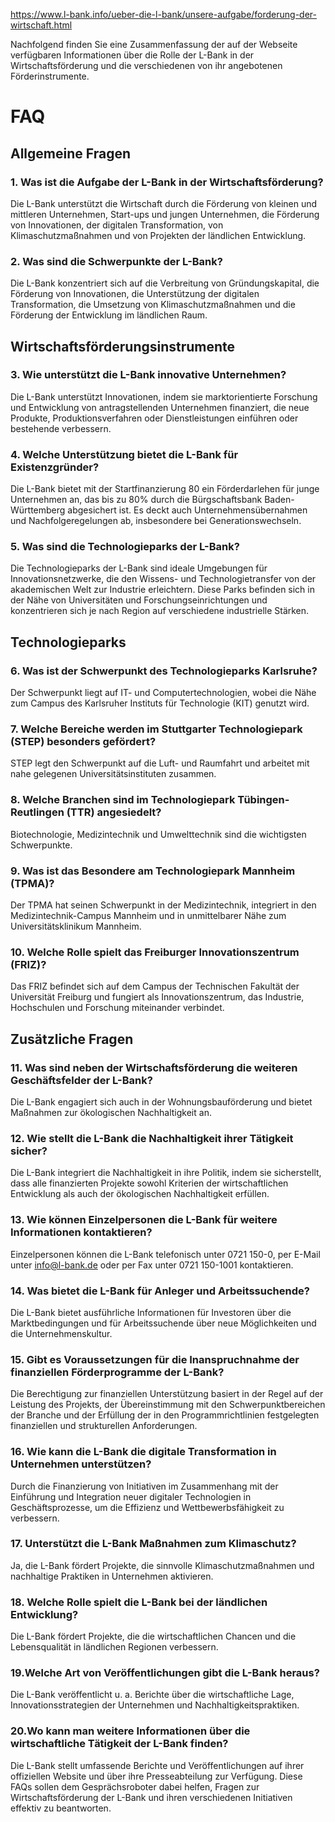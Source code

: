https://www.l-bank.info/ueber-die-l-bank/unsere-aufgabe/forderung-der-wirtschaft.html

Nachfolgend finden Sie eine Zusammenfassung der auf der Webseite verfügbaren Informationen über die Rolle der L-Bank in der Wirtschaftsförderung und die verschiedenen von ihr angebotenen Förderinstrumente.

# FAQ

## Allgemeine Fragen

### 1. Was ist die Aufgabe der L-Bank in der Wirtschaftsförderung?

Die L-Bank unterstützt die Wirtschaft durch die Förderung von kleinen und mittleren Unternehmen, Start-ups und jungen Unternehmen, die Förderung von Innovationen, der digitalen Transformation, von Klimaschutzmaßnahmen und von Projekten der ländlichen Entwicklung.

### 2. Was sind die Schwerpunkte der L-Bank?

Die L-Bank konzentriert sich auf die Verbreitung von Gründungskapital, die Förderung von Innovationen, die Unterstützung der digitalen Transformation, die Umsetzung von Klimaschutzmaßnahmen und die Förderung der Entwicklung im ländlichen Raum.

## Wirtschaftsförderungsinstrumente

### 3. Wie unterstützt die L-Bank innovative Unternehmen?

Die L-Bank unterstützt Innovationen, indem sie marktorientierte Forschung und Entwicklung von antragstellenden Unternehmen finanziert, die neue Produkte, Produktionsverfahren oder Dienstleistungen einführen oder bestehende verbessern.

### 4. Welche Unterstützung bietet die L-Bank für Existenzgründer?

Die L-Bank bietet mit der Startfinanzierung 80 ein Förderdarlehen für junge Unternehmen an, das bis zu 80% durch die Bürgschaftsbank Baden-Württemberg abgesichert ist. Es deckt auch Unternehmensübernahmen und Nachfolgeregelungen ab, insbesondere bei Generationswechseln.

### 5. Was sind die Technologieparks der L-Bank?

Die Technologieparks der L-Bank sind ideale Umgebungen für Innovationsnetzwerke, die den Wissens- und Technologietransfer von der akademischen Welt zur Industrie erleichtern. Diese Parks befinden sich in der Nähe von Universitäten und Forschungseinrichtungen und konzentrieren sich je nach Region auf verschiedene industrielle Stärken.

## Technologieparks

### 6. Was ist der Schwerpunkt des Technologieparks Karlsruhe?

Der Schwerpunkt liegt auf IT- und Computertechnologien, wobei die Nähe zum Campus des Karlsruher Instituts für Technologie (KIT) genutzt wird.

### 7. Welche Bereiche werden im Stuttgarter Technologiepark (STEP) besonders gefördert?

STEP legt den Schwerpunkt auf die Luft- und Raumfahrt und arbeitet mit nahe gelegenen Universitätsinstituten zusammen.

### 8. Welche Branchen sind im Technologiepark Tübingen-Reutlingen (TTR) angesiedelt?

Biotechnologie, Medizintechnik und Umwelttechnik sind die wichtigsten Schwerpunkte.

### 9. Was ist das Besondere am Technologiepark Mannheim (TPMA)?

Der TPMA hat seinen Schwerpunkt in der Medizintechnik, integriert in den Medizintechnik-Campus Mannheim und in unmittelbarer Nähe zum Universitätsklinikum Mannheim.

### 10. Welche Rolle spielt das Freiburger Innovationszentrum (FRIZ)?

Das FRIZ befindet sich auf dem Campus der Technischen Fakultät der Universität Freiburg und fungiert als Innovationszentrum, das Industrie, Hochschulen und Forschung miteinander verbindet.

## Zusätzliche Fragen

### 11. Was sind neben der Wirtschaftsförderung die weiteren Geschäftsfelder der L-Bank?

Die L-Bank engagiert sich auch in der Wohnungsbauförderung und bietet Maßnahmen zur ökologischen Nachhaltigkeit an.

### 12. Wie stellt die L-Bank die Nachhaltigkeit ihrer Tätigkeit sicher?

Die L-Bank integriert die Nachhaltigkeit in ihre Politik, indem sie sicherstellt, dass alle finanzierten Projekte sowohl Kriterien der wirtschaftlichen Entwicklung als auch der ökologischen Nachhaltigkeit erfüllen.

### 13. Wie können Einzelpersonen die L-Bank für weitere Informationen kontaktieren?

Einzelpersonen können die L-Bank telefonisch unter 0721 150-0, per E-Mail unter info@l-bank.de oder per Fax unter 0721 150-1001 kontaktieren.

### 14. Was bietet die L-Bank für Anleger und Arbeitssuchende?

Die L-Bank bietet ausführliche Informationen für Investoren über die Marktbedingungen und für Arbeitssuchende über neue Möglichkeiten und die Unternehmenskultur.

### 15. Gibt es Voraussetzungen für die Inanspruchnahme der finanziellen Förderprogramme der L-Bank?

Die Berechtigung zur finanziellen Unterstützung basiert in der Regel auf der Leistung des Projekts, der Übereinstimmung mit den Schwerpunktbereichen der Branche und der Erfüllung der in den Programmrichtlinien festgelegten finanziellen und strukturellen Anforderungen.

### 16. Wie kann die L-Bank die digitale Transformation in Unternehmen unterstützen?

Durch die Finanzierung von Initiativen im Zusammenhang mit der Einführung und Integration neuer digitaler Technologien in Geschäftsprozesse, um die Effizienz und Wettbewerbsfähigkeit zu verbessern.

### 17. Unterstützt die L-Bank Maßnahmen zum Klimaschutz?

Ja, die L-Bank fördert Projekte, die sinnvolle Klimaschutzmaßnahmen und nachhaltige Praktiken in Unternehmen aktivieren.

### 18. Welche Rolle spielt die L-Bank bei der ländlichen Entwicklung?

Die L-Bank fördert Projekte, die die wirtschaftlichen Chancen und die Lebensqualität in ländlichen Regionen verbessern.

### 19.Welche Art von Veröffentlichungen gibt die L-Bank heraus?

Die L-Bank veröffentlicht u. a. Berichte über die wirtschaftliche Lage, Innovationsstrategien der Unternehmen und Nachhaltigkeitspraktiken.

### 20.Wo kann man weitere Informationen über die wirtschaftliche Tätigkeit der L-Bank finden?

Die L-Bank stellt umfassende Berichte und Veröffentlichungen auf ihrer offiziellen Website und über ihre Presseabteilung zur Verfügung.
Diese FAQs sollen dem Gesprächsroboter dabei helfen, Fragen zur Wirtschaftsförderung der L-Bank und ihren verschiedenen Initiativen effektiv zu beantworten.
